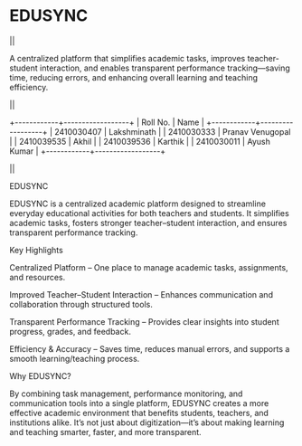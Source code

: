 # EDUSYNC
||

A centralized platform that simplifies academic tasks, improves teacher-student interaction, and enables transparent performance tracking—saving time, reducing errors, and enhancing overall learning and teaching efficiency.

||

+------------+------------------+
| Roll No.   | Name             |
+------------+------------------+
| 2410030407 | Lakshminath      |
| 2410030333 | Pranav Venugopal |
| 2410039535 | Akhil            |
| 2410039536 | Karthik          |
| 2410030011 | Ayush Kumar      |
+------------+------------------+

||

EDUSYNC

EDUSYNC is a centralized academic platform designed to streamline everyday educational activities for both teachers and students. It simplifies academic tasks, fosters stronger teacher–student interaction, and ensures transparent performance tracking.

 Key Highlights

Centralized Platform – One place to manage academic tasks, assignments, and resources.

Improved Teacher–Student Interaction – Enhances communication and collaboration through structured tools.

Transparent Performance Tracking – Provides clear insights into student progress, grades, and feedback.

Efficiency & Accuracy – Saves time, reduces manual errors, and supports a smooth learning/teaching process.

 Why EDUSYNC?

By combining task management, performance monitoring, and communication tools into a single platform, EDUSYNC creates a more effective academic environment that benefits students, teachers, and institutions alike. It’s not just about digitization—it’s about making learning and teaching smarter, faster, and more transparent.